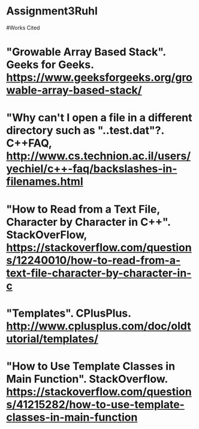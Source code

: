 # Assignment3Ruhl
#Works Cited
# "Growable Array Based Stack". Geeks for Geeks. https://www.geeksforgeeks.org/growable-array-based-stack/
# "Why can't I open a file in a different directory such as "..test.dat"?. C++FAQ, http://www.cs.technion.ac.il/users/yechiel/c++-faq/backslashes-in-filenames.html
# "How to Read from a Text File, Character by Character in C++". StackOverFlow, https://stackoverflow.com/questions/12240010/how-to-read-from-a-text-file-character-by-character-in-c
# "Templates". CPlusPlus. http://www.cplusplus.com/doc/oldtutorial/templates/
# "How to Use Template Classes in Main Function". StackOverflow. https://stackoverflow.com/questions/41215282/how-to-use-template-classes-in-main-function
